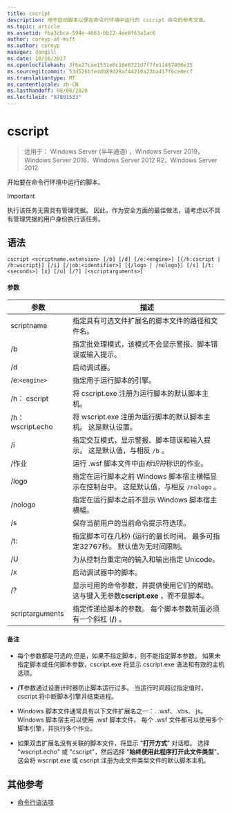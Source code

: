```yaml
---
title: cscript
description: 用于启动脚本以便在命令行环境中运行的 cscript 命令的参考文章。
ms.topic: article
ms.assetid: fba3cbca-594e-4663-bb22-4ee0f63a1ac6
author: coreyp-at-msft
ms.author: coreyp
manager: dongill
ms.date: 10/16/2017
ms.openlocfilehash: 3f6e27cae1531e0c10e8721d7f7fe11487406e35
ms.sourcegitcommit: 53d526bfeddb89d28af44210a23ba417f6ce0ecf
ms.translationtype: MT
ms.contentlocale: zh-CN
ms.lasthandoff: 08/06/2020
ms.locfileid: "87891533"
---
```

# <a name="cscript"></a>cscript

> 适用于： Windows Server (半年通道) ，Windows Server 2019，Windows Server 2016，Windows Server 2012 R2，Windows Server 2012

开始要在命令行环境中运行的脚本。

>[!IMPORTANT]
> 执行该任务无需具有管理凭据。 因此，作为安全方面的最佳做法，请考虑以不具有管理凭据的用户身份执行该任务。

## <a name="syntax"></a>语法

```
cscript <scriptname.extension> [/b] [/d] [/e:<engine>] [{/h:cscript | /h:wscript}] [/i] [/job:<identifier>] [{/logo | /nologo}] [/s] [/t:<seconds>] [x] [/u] [/?] [<scriptarguments>]
```

#### <a name="parameters"></a>参数

| 参数 | 描述 |
| --------- | ----------- |
| scriptname | 指定具有可选文件扩展名的脚本文件的路径和文件名。 |
| /b | 指定批处理模式，该模式不会显示警报、脚本错误或输入提示。 |
| /d | 启动调试器。 |
| /e:`<engine>` | 指定用于运行脚本的引擎。 |
| /h： cscript | 将 cscript.exe 注册为运行脚本的默认脚本主机。 |
| /h： wscript.echo | 将 wscript.exe 注册为运行脚本的默认脚本主机。 这是默认设置。 |
| /i | 指定交互模式，显示警报、脚本错误和输入提示。 这是默认值，与相反 `/b` 。 |
| /作业<identifier> | 运行 .wsf 脚本文件中由*标识符*标识的作业。 |
| /logo | 指定在运行脚本之前 Windows 脚本宿主横幅显示在控制台中。 这是默认值，与相反 `/nologo` 。 |
| /nologo | 指定在运行脚本之前不显示 Windows 脚本宿主横幅。 |
| /s | 保存当前用户的当前命令提示符选项。 |
| /t:<seconds> | 指定脚本可在几秒)  (运行的最长时间。 最多可指定32767秒。 默认值为无时间限制。 |
| /U | 为从控制台重定向的输入和输出指定 Unicode。 |
| /x | 启动调试器中的脚本。 |
| /? | 显示可用的命令参数，并提供使用它们的帮助。 这与键入无参数**cscript.exe** ，而不是脚本。 |
| scriptarguments | 指定传递给脚本的参数。 每个脚本参数前面必须有一个斜杠 (**/**) 。 |

#### <a name="remarks"></a>备注

- 每个参数都是可选的;但是，如果不指定脚本，则不能指定脚本参数。 如果未指定脚本或任何脚本参数，cscript.exe 将显示 cscript.exe 语法和有效的主机选项。

- **/T**参数通过设置计时器防止脚本运行过多。 当运行时间超过指定值时，cscript 将中断脚本引擎并结束进程。

- Windows 脚本文件通常具有以下文件扩展名之一：. .wsf、.vbs、.js。 Windows 脚本宿主可以使用 .wsf 脚本文件。 每个 .wsf 文件都可以使用多个脚本引擎，并执行多个作业。

- 如果双击扩展名没有关联的脚本文件，将显示 "**打开方式**" 对话框。 选择 "wscript.echo" 或 "cscript"，然后选择 "**始终使用此程序打开此文件类型**"。 这会将 wscript.exe 或 cscript 注册为此文件类型文件的默认脚本主机。

## <a name="additional-references"></a>其他参考

- [命令行语法项](command-line-syntax-key.md)
